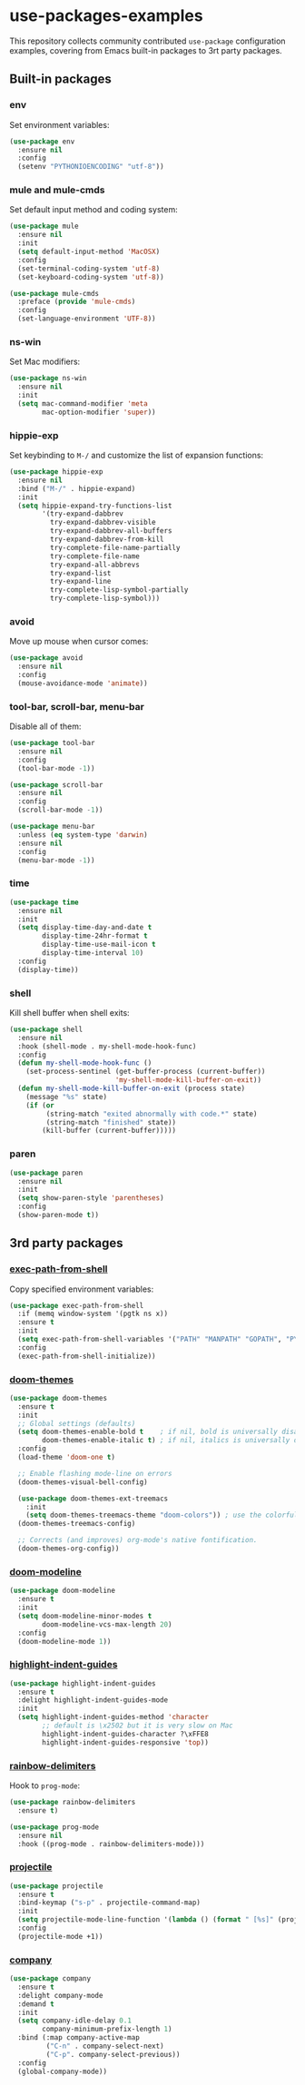 # use-packages-examples

This repository collects community contributed `use-package` configuration examples, covering from
Emacs built-in packages to 3rt party packages.

## Built-in packages

### env

Set environment variables:

```el
(use-package env
  :ensure nil
  :config
  (setenv "PYTHONIOENCODING" "utf-8"))
```

### mule and mule-cmds

Set default input method and coding system:

```el
(use-package mule
  :ensure nil
  :init
  (setq default-input-method 'MacOSX)
  :config
  (set-terminal-coding-system 'utf-8)
  (set-keyboard-coding-system 'utf-8))

(use-package mule-cmds
  :preface (provide 'mule-cmds)
  :config
  (set-language-environment 'UTF-8))
```

### ns-win

Set Mac modifiers:

```el
(use-package ns-win
  :ensure nil
  :init
  (setq mac-command-modifier 'meta
        mac-option-modifier 'super))
```

### hippie-exp

Set keybinding to `M-/` and customize the list of expansion functions:

```el
(use-package hippie-exp
  :ensure nil
  :bind ("M-/" . hippie-expand)
  :init
  (setq hippie-expand-try-functions-list
        '(try-expand-dabbrev
          try-expand-dabbrev-visible
          try-expand-dabbrev-all-buffers
          try-expand-dabbrev-from-kill
          try-complete-file-name-partially
          try-complete-file-name
          try-expand-all-abbrevs
          try-expand-list
          try-expand-line
          try-complete-lisp-symbol-partially
          try-complete-lisp-symbol)))
```

### avoid

Move up mouse when cursor comes:

```el
(use-package avoid
  :ensure nil
  :config
  (mouse-avoidance-mode 'animate))
```

### tool-bar, scroll-bar, menu-bar

Disable all of them:

```el
(use-package tool-bar
  :ensure nil
  :config
  (tool-bar-mode -1))

(use-package scroll-bar
  :ensure nil
  :config
  (scroll-bar-mode -1))

(use-package menu-bar
  :unless (eq system-type 'darwin)
  :ensure nil
  :config
  (menu-bar-mode -1))
```

### time

```el
(use-package time
  :ensure nil
  :init
  (setq display-time-day-and-date t
        display-time-24hr-format t
        display-time-use-mail-icon t
        display-time-interval 10)
  :config
  (display-time))
```

### shell

Kill shell buffer when shell exits:

```el
(use-package shell
  :ensure nil
  :hook (shell-mode . my-shell-mode-hook-func)
  :config
  (defun my-shell-mode-hook-func ()
    (set-process-sentinel (get-buffer-process (current-buffer))
                          'my-shell-mode-kill-buffer-on-exit))
  (defun my-shell-mode-kill-buffer-on-exit (process state)
    (message "%s" state)
    (if (or
         (string-match "exited abnormally with code.*" state)
         (string-match "finished" state))
        (kill-buffer (current-buffer)))))
```

### paren

```el
(use-package paren
  :ensure nil
  :init
  (setq show-paren-style 'parentheses)
  :config
  (show-paren-mode t))
```

## 3rd party packages

### [exec-path-from-shell](https://github.com/purcell/exec-path-from-shell)

Copy specified environment variables:

```el
(use-package exec-path-from-shell
  :if (memq window-system '(pgtk ns x))
  :ensure t
  :init
  (setq exec-path-from-shell-variables '("PATH" "MANPATH" "GOPATH", "PYTHONPATH"))
  :config
  (exec-path-from-shell-initialize))
```

### [doom-themes](https://github.com/hlissner/emacs-doom-themes)

```el
(use-package doom-themes
  :ensure t
  :init
  ;; Global settings (defaults)
  (setq doom-themes-enable-bold t    ; if nil, bold is universally disabled
        doom-themes-enable-italic t) ; if nil, italics is universally disabled
  :config
  (load-theme 'doom-one t)

  ;; Enable flashing mode-line on errors
  (doom-themes-visual-bell-config)

  (use-package doom-themes-ext-treemacs
    :init
    (setq doom-themes-treemacs-theme "doom-colors")) ; use the colorful treemacs theme)
  (doom-themes-treemacs-config)

  ;; Corrects (and improves) org-mode's native fontification.
  (doom-themes-org-config))
```

### [doom-modeline](https://github.com/seagle0128/doom-modeline)

```el
(use-package doom-modeline
  :ensure t
  :init
  (setq doom-modeline-minor-modes t
        doom-modeline-vcs-max-length 20)
  :config
  (doom-modeline-mode 1))
```

### [highlight-indent-guides](https://github.com/DarthFennec/highlight-indent-guides)

```el
(use-package highlight-indent-guides
  :ensure t
  :delight highlight-indent-guides-mode
  :init
  (setq highlight-indent-guides-method 'character
        ;; default is \x2502 but it is very slow on Mac
        highlight-indent-guides-character ?\xFFE8
        highlight-indent-guides-responsive 'top))
```

### [rainbow-delimiters](https://github.com/Fanael/rainbow-delimiters)

Hook to `prog-mode`:

```el
(use-package rainbow-delimiters
  :ensure t)

(use-package prog-mode
  :ensure nil
  :hook ((prog-mode . rainbow-delimiters-mode)))
```

### [projectile](https://github.com/bbatsov/projectile)

```el
(use-package projectile
  :ensure t
  :bind-keymap ("s-p" . projectile-command-map)
  :init
  (setq projectile-mode-line-function '(lambda () (format " [%s]" (projectile-project-name))))
  :config
  (projectile-mode +1))
```

### [company](https://github.com/company-mode/company-mode)

```el
(use-package company
  :ensure t
  :delight company-mode
  :demand t
  :init
  (setq company-idle-delay 0.1
        company-minimum-prefix-length 1)
  :bind (:map company-active-map
         ("C-n" . company-select-next)
         ("C-p". company-select-previous))
  :config
  (global-company-mode))
```
